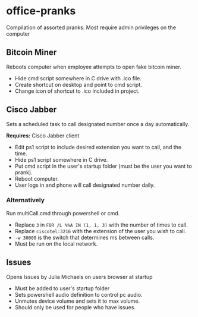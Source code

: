 # office-pranks
Compilation of assorted pranks. Most require admin privileges on the computer 

## Bitcoin Miner
Reboots computer when employee attempts to open fake bitcoin miner.
* Hide cmd script somewhere in C drive with .ico file. 
* Create shortcut on desktop and point to cmd script. 
* Change icon of shortcut to .ico included in project.

## Cisco Jabber
Sets a scheduled task to call designated number once a day automatically. 

**Requires:** Cisco Jabber client

* Edit ps1 script to include desired extension you want to call, and the time.
* Hide ps1 script somewhere in C drive.
* Put cmd script in the user's startup folder (must be the user you want to prank).
* Reboot computer.
* User logs in and phone will call designated number daily.

### Alternatively
Run multiCall.cmd through powershell or cmd.
* Replace `3` in `FOR /L %%A IN (1, 1, 3)` with the number of times to call.
* Replace `ciscotel:3216` with the extension of the user you wish to call.
* `-w 30000` is the switch that determines ms between calls.
* Must be run on the local network.

## Issues
Opens Issues by Julia Michaels on users browser at startup
 
 * Must be added to user's startup folder
 * Sets powershell audio definition to control pc audio.
 * Unmutes device volume and sets it to max volume.
 * Should only be used for people who have issues.
